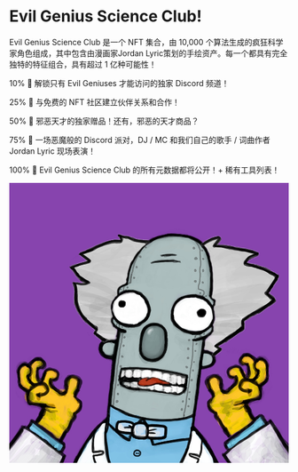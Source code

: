 # Evil Genius Science Club!

Evil Genius Science Club 是一个 NFT 集合，由 10,000 个算法生成的疯狂科学家角色组成，其中包含由漫画家Jordan Lyric策划的手绘资产。每一个都具有完全独特的特征组合，具有超过 1 亿种可能性！

10%
🧠 解锁只有 Evil Geniuses 才能访问的独家 Discord 频道！

25%
🤝 与免费的 NFT 社区建立伙伴关系和合作！

50%
🤔 邪恶天才的独家赠品！还有，邪恶的天才商品？

75%
🥳 一场恶魔般的 Discord 派对，DJ / MC 和我们自己的歌手 / 词曲作者 Jordan Lyric 现场表演！

100%
🚀 Evil Genius Science Club 的所有元数据都将公开！+ 稀有工具列表！

![nft](unnamed.jpg)
